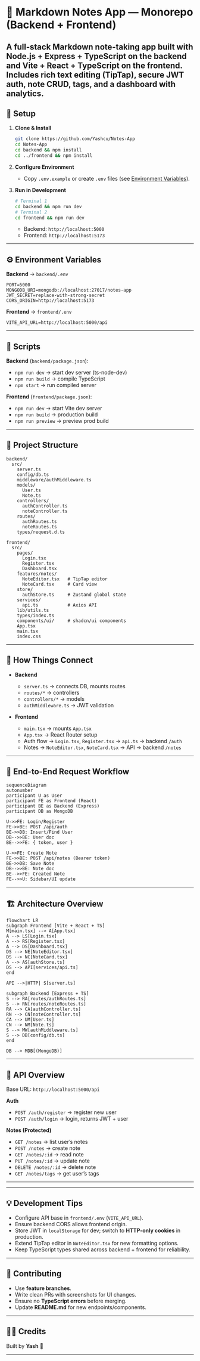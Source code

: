 # 📝 Markdown Notes App — Monorepo (Backend + Frontend)

A full-stack **Markdown note-taking app** built with **Node.js + Express + TypeScript** on the backend and **Vite + React + TypeScript** on the frontend.
Includes **rich text editing (TipTap)**, **secure JWT auth**, **note CRUD**, **tags**, and a **dashboard with analytics**.
---

## 🚀 Setup

1. **Clone & Install**

   ```bash
   git clone https://github.com/Yashcu/Notes-App
   cd Notes-App
   cd backend && npm install
   cd ../frontend && npm install
   ```

2. **Configure Environment**

   - Copy `.env.example` or create `.env` files (see [Environment Variables](#-environment-variables)).

3. **Run in Development**

   ```bash
   # Terminal 1
   cd backend && npm run dev
   # Terminal 2
   cd frontend && npm run dev
   ```

   - Backend: `http://localhost:5000`
   - Frontend: `http://localhost:5173`

---

## ⚙️ Environment Variables

**Backend** → `backend/.env`

```env
PORT=5000
MONGODB_URI=mongodb://localhost:27017/notes-app
JWT_SECRET=replace-with-strong-secret
CORS_ORIGIN=http://localhost:5173
```

**Frontend** → `frontend/.env`

```env
VITE_API_URL=http://localhost:5000/api
```

---

## 📜 Scripts

**Backend** (`backend/package.json`):

- `npm run dev` → start dev server (ts-node-dev)
- `npm run build` → compile TypeScript
- `npm start` → run compiled server

**Frontend** (`frontend/package.json`):

- `npm run dev` → start Vite dev server
- `npm run build` → production build
- `npm run preview` → preview prod build

---

## 📂 Project Structure

```
backend/
  src/
    server.ts
    config/db.ts
    middleware/authMiddleware.ts
    models/
      User.ts
      Note.ts
    controllers/
      authController.ts
      noteController.ts
    routes/
      authRoutes.ts
      noteRoutes.ts
    types/request.d.ts

frontend/
  src/
    pages/
      Login.tsx
      Register.tsx
      Dashboard.tsx
    features/notes/
      NoteEditor.tsx   # TipTap editor
      NoteCard.tsx     # Card view
    store/
      authStore.ts     # Zustand global state
    services/
      api.ts           # Axios API
    lib/utils.ts
    types/index.ts
    components/ui/     # shadcn/ui components
    App.tsx
    main.tsx
    index.css
```

---

## 🔗 How Things Connect

- **Backend**

  - `server.ts` → connects DB, mounts routes
  - `routes/*` → controllers
  - `controllers/*` → models
  - `authMiddleware.ts` → JWT validation

- **Frontend**

  - `main.tsx` → mounts `App.tsx`
  - `App.tsx` → React Router setup
  - Auth flow → `Login.tsx`, `Register.tsx` → `api.ts` → backend `/auth`
  - Notes → `NoteEditor.tsx`, `NoteCard.tsx` → API → backend `/notes`

---

## 🔄 End-to-End Request Workflow

```mermaid
sequenceDiagram
autonumber
participant U as User
participant FE as Frontend (React)
participant BE as Backend (Express)
participant DB as MongoDB

U->>FE: Login/Register
FE->>BE: POST /api/auth
BE->>DB: Insert/Find User
DB-->>BE: User doc
BE-->>FE: { token, user }

U->>FE: Create Note
FE->>BE: POST /api/notes (Bearer token)
BE->>DB: Save Note
DB-->>BE: Note doc
BE-->>FE: Created Note
FE-->>U: Sidebar/UI update
```

---

## 🏗️ Architecture Overview

```mermaid
flowchart LR
subgraph Frontend [Vite + React + TS]
M[main.tsx] --> A[App.tsx]
A --> LS[Login.tsx]
A --> RS[Register.tsx]
A --> DS[Dashboard.tsx]
DS --> NE[NoteEditor.tsx]
DS --> NC[NoteCard.tsx]
A --> AS[authStore.ts]
DS --> API[services/api.ts]
end

API -->|HTTP| S[server.ts]

subgraph Backend [Express + TS]
S --> RA[routes/authRoutes.ts]
S --> RN[routes/noteRoutes.ts]
RA --> CA[authController.ts]
RN --> CN[noteController.ts]
CA --> UM[User.ts]
CN --> NM[Note.ts]
S --> MW[authMiddleware.ts]
S --> DB[config/db.ts]
end

DB --> MDB[(MongoDB)]
```

---

## 📡 API Overview

Base URL: `http://localhost:5000/api`

**Auth**

- `POST /auth/register` → register new user
- `POST /auth/login` → login, returns JWT + user

**Notes (Protected)**

- `GET /notes` → list user’s notes
- `POST /notes` → create note
- `GET /notes/:id` → read note
- `PUT /notes/:id` → update note
- `DELETE /notes/:id` → delete note
- `GET /notes/tags` → get user’s tags

---

---
## 💡 Development Tips
- Configure API base in `frontend/.env` (`VITE_API_URL`).
- Ensure backend CORS allows frontend origin.
- Store JWT in `localStorage` for dev; switch to **HTTP-only cookies** in production.
- Extend TipTap editor in `NoteEditor.tsx` for new formatting options.
- Keep TypeScript types shared across backend + frontend for reliability.
---

## 🤝 Contributing

- Use **feature branches**.
- Write clean PRs with screenshots for UI changes.
- Ensure no **TypeScript errors** before merging.
- Update **README.md** for new endpoints/components.

---
## 👨‍💻 Credits
Built by **Yash** 🚀

---
